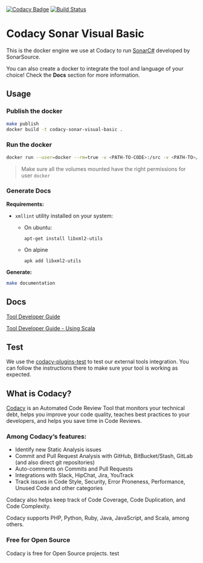 [![Codacy Badge](https://api.codacy.com/project/badge/Grade/9c1decbe5aad4ce3989eab10eab08e5d)](https://www.codacy.com/gh/codacy/codacy-sonar-visual-basic?utm_source=github.com&amp;utm_medium=referral&amp;utm_content=codacy/codacy-sonar-visual-basic&amp;utm_campaign=Badge_Grade)
[![Build Status](https://circleci.com/gh/codacy/codacy-sonar-visual-basic.svg?style=shield&circle-token=:circle-token)](https://circleci.com/gh/codacy/codacy-sonar-visual-basic)

# Codacy Sonar Visual Basic

This is the docker engine we use at Codacy to run [SonarC#](https://github.com/SonarSource/sonar-dotnet) developed by SonarSource.

You can also create a docker to integrate the tool and language of your choice!
Check the **Docs** section for more information.

## Usage

### Publish the docker

```bash
make publish
docker build -t codacy-sonar-visual-basic .
```

### Run the docker

```bash
docker run --user=docker --rm=true -v <PATH-TO-CODE>:/src -v <PATH-TO>/.codacyrc:/.codacyrc codacy-sonar-visual-basic
```

> Make sure all the volumes mounted have the right permissions for user `docker`

### Generate Docs

**Requirements:**

-   `xmllint` utility installed on your system:

    -   On ubuntu:

            apt-get install libxml2-utils

    -   On alpine

            apk add libxml2-utils

**Generate:**

```sh
make documentation
```

## Docs

[Tool Developer Guide](https://support.codacy.com/hc/en-us/articles/207994725-Tool-Developer-Guide)

[Tool Developer Guide - Using Scala](https://support.codacy.com/hc/en-us/articles/207280379-Tool-Developer-Guide-Using-Scala)

## Test

We use the [codacy-plugins-test](https://github.com/codacy/codacy-plugins-test) to test our external tools integration.
You can follow the instructions there to make sure your tool is working as expected.

## What is Codacy?

[Codacy](https://www.codacy.com/) is an Automated Code Review Tool that monitors your technical debt, helps you improve your code quality, teaches best practices to your developers, and helps you save time in Code Reviews.

### Among Codacy’s features:

- Identify new Static Analysis issues
- Commit and Pull Request Analysis with GitHub, BitBucket/Stash, GitLab (and also direct git repositories)
- Auto-comments on Commits and Pull Requests
- Integrations with Slack, HipChat, Jira, YouTrack
- Track issues in Code Style, Security, Error Proneness, Performance, Unused Code and other categories

Codacy also helps keep track of Code Coverage, Code Duplication, and Code Complexity.

Codacy supports PHP, Python, Ruby, Java, JavaScript, and Scala, among others.

### Free for Open Source

Codacy is free for Open Source projects.
test
